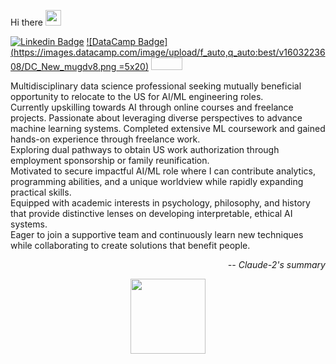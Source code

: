 Hi there    <img src="https://media.giphy.com/media/hvRJCLFzcasrR4ia7z/giphy.gif" width="25"> </samp>

[![Linkedin Badge](https://img.shields.io/badge/-LinkedIn-0e76a8?style=flat-square&logo=Linkedin&logoColor=white)](https://www.linkedin.com/in/viktor-ivanenko-b8504ba5/)
[![DataCamp Badge](https://images.datacamp.com/image/upload/f_auto,q_auto:best/v1603223608/DC_New_mugdv8.png =5x20)](https://www.datacamp.com/portfolio/victorivanenko)
<img data-canonical-src="https://images.datacamp.com/image/upload/f_auto,q_auto:best/v1603223608/DC_New_mugdv8.png" width="50" height="20" url=https://www.datacamp.com/portfolio/victorivanenko />

Multidisciplinary data science professional seeking mutually beneficial opportunity to relocate to the US for AI/ML engineering roles. <br>
Currently upskilling towards AI through online courses and freelance projects. Passionate about leveraging diverse perspectives to advance machine learning systems. Completed extensive ML coursework and gained hands-on experience through freelance work. <br>
Exploring dual pathways to obtain US work authorization through employment sponsorship or family reunification. <br>
Motivated to secure impactful AI/ML role where I can contribute analytics, programming abilities, and a unique worldview while rapidly expanding practical skills. <br>
Equipped with academic interests in psychology, philosophy, and history that provide distinctive lenses on developing interpretable, ethical AI systems. <br>
Eager to join a supportive team and continuously learn new techniques while collaborating to create solutions that benefit people. <br>

<p align="right">
<i>-- Claude-2's summary</i>
</p>
<p align="center">
<img height="120em" src="https://github-readme-stats.vercel.app/api/top-langs/?username=xxxVIKTORxxx&hide_border=true&layout=compact&hide_progress=true"/>
</p>
